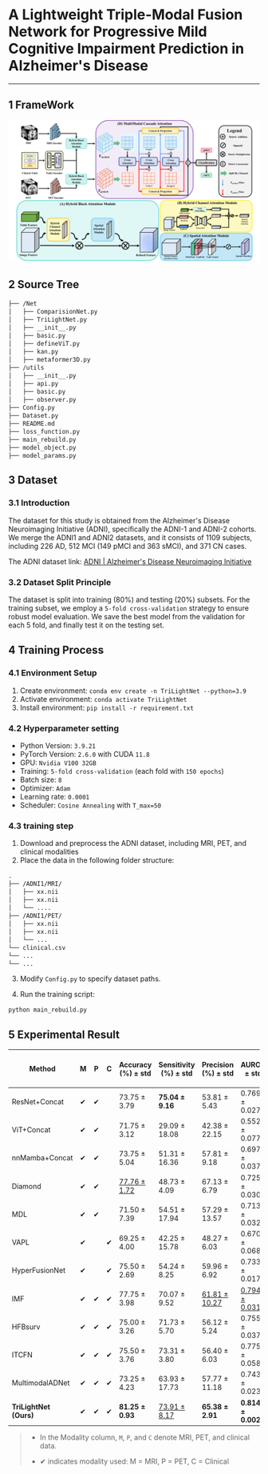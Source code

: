 # A Lightweight Triple-Modal Fusion Network for Progressive Mild Cognitive Impairment Prediction in Alzheimer's Disease 



-----



## 1 FrameWork

![TriLightNet](assets/TriLightNet.jpeg)



## 2 Source Tree

```
├── /Net
│   ├── ComparisionNet.py
│   ├── TriLightNet.py
│   ├── __init__.py
│   ├── basic.py
│   ├── defineViT.py
│   ├── kan.py
│   ├── metaformer3D.py
├── /utils
│   ├── __init__.py
│   ├── api.py
│   ├── basic.py
│   ├── observer.py
├── Config.py
├── Dataset.py
├── README.md
├── loss_function.py
├── main_rebuild.py
├── model_object.py
├── model_params.py
```

## 3 Dataset

### 3.1  Introduction

The dataset for this study is obtained from the Alzheimer's Disease Neuroimaging Initiative (ADNI), specifically the ADNI-1 and ADNI-2 cohorts. We merge the ADNI1 and ADNI2 datasets, and it consists of 1109 subjects, including 226 AD, 512 MCI (149 pMCI and 363 sMCI), and 371 CN cases. 

The ADNI dataset link: [ADNI | Alzheimer's Disease Neuroimaging Initiative](https://adni.loni.usc.edu/)

### 3.2 Dataset Split Principle

The dataset is split into training (80%) and testing (20%) subsets. For the training subset, we employ a `5-fold cross-validation` strategy to ensure robust model evaluation. We save the best model from the validation for each 5 fold, and finally test it on the testing set.

## 4 Training Process

### 4.1 Environment Setup

1. Create environment: `conda env create -n TriLightNet --python=3.9`
2. Activate environment: `conda activate TriLightNet`
3. Install environment: `pip install -r requirement.txt`

### 4.2 Hyperparameter setting

- Python Version: `3.9.21`
- PyTorch Version: `2.6.0` with CUDA `11.8`
- GPU: `Nvidia V100 32GB`
- Training: `5-fold cross-validation` (each fold with `150 epochs`)
- Batch size: `8`
- Optimizer: `Adam`
- Learning rate: `0.0001`
- Scheduler: `Cosine Annealing` with `T_max=50`

### 4.3 training step

1. Download and preprocess the ADNI dataset, including MRI, PET, and clinical modalities
2. Place the data in the following folder structure:

```
.
├── /ADNI1/MRI/
│   ├── xx.nii
│   ├── xx.nii
│   └── ....
├── /ADNI1/PET/
│   ├── xx.nii
│   ├── xx.nii
│   └── ...
└── clinical.csv
└── ...
└── ...

```

3. Modify `Config.py` to specify dataset paths.

4. Run the training script:

```shell
python main_rebuild.py
```

## 5 Experimental Result



| Method                 | M    | P    | C    | Accuracy (%) $\pm$  std  | Sensitivity (%) $\pm$  std | Precision (%) $\pm$  std  | AUROC $\pm$  std            | F1-Score (%) $\pm$  std  | Balanced Acc. (%) $\pm$  std | Params (M)    | FLOPs (G)     |
| ---------------------- | ---- | ---- | ---- | ------------------------ | -------------------------- | ------------------------- | --------------------------- | ------------------------ | ---------------------------- | ------------- | ------------- |
| ResNet+Concat          | ✔    | ✔    |      | 73.75 $\pm$ 3.79         | **75.04 $\pm$  9.16**      | 53.81 $\pm$  5.43         | 0.7699 $\pm$  0.0276        | 62.33 $\pm$  4.95        | 73.26 $\pm$  6.15            | 66.952        | 70.924        |
| ViT+Concat             | ✔    | ✔    |      | 71.75 $\pm$  3.12        | 29.09 $\pm$  18.08         | 42.38 $\pm$  22.15        | 0.5523 $\pm$  0.0777        | 33.23 $\pm$  18.82       | 59.12 $\pm$  6.03            | 20.853        | 20.853        |
| nnMamba+Concat         | ✔    | ✔    |      | 73.75 $\pm$  5.04        | 51.31 $\pm$  16.36         | 57.81 $\pm$  9.18         | 0.6978 $\pm$  0.0376        | 51.75 $\pm$  4.10        | 66.71 $\pm$  2.17            | 26.042        | 48.626        |
| Diamond                | ✔    | ✔    |      | <u>77.76 $\pm$  1.72</u> | 48.73 $\pm$  4.09          | 67.13 $\pm$  6.79         | 0.7257 $\pm$  0.0304        | 56.02 $\pm$  1.24        | 69.19 $\pm$  0.72            | 23.504        | 97.638        |
| MDL                    | ✔    | ✔    |      | 71.50 $\pm$  7.39        | 54.51 $\pm$  17.94         | 57.29 $\pm$  13.57        | 0.7130 $\pm$  0.0321        | 51.65 $\pm$  3.54        | 66.44 $\pm$  1.98            | <u>10.707</u> | <u>19.243</u> |
| VAPL                   | ✔    |      | ✔    | 69.25 $\pm$  4.00        | 42.25 $\pm$  15.78         | 48.27 $\pm$  6.03         | 0.6701 $\pm$  0.0680        | 42.92 $\pm$  10.81       | 61.46 $\pm$  5.26            | 63.504        | 40.350        |
| HyperFusionNet         | ✔    |      | ✔    | 75.50 $\pm$  2.69        | 54.24 $\pm$  8.25          | 59.96 $\pm$  6.92         | 0.7330 $\pm$  0.0175        | 56.05 $\pm$  2.76        | 69.20 $\pm$  1.50            | 15.402        | 47.750        |
| IMF                    | ✔    | ✔    | ✔    | 77.75 $\pm$  3.98        | 70.07 $\pm$  9.52          | <u>61.81 $\pm$  10.27</u> | <u>0.7946 $\pm$  0.0316</u> | <u>64.34 $\pm$  2.01</u> | <u>75.39 $\pm$  1.41</u>     | 67.843        | 70.925        |
| HFBsurv                | ✔    | ✔    | ✔    | 75.00 $\pm$  3.26        | 71.73 $\pm$  5.70          | 56.12 $\pm$  5.24         | 0.7552 $\pm$  0.0371        | 62.54 $\pm$  2.17        | 74.10 $\pm$  1.37            | 34.123        | 141.849       |
| ITCFN                  | ✔    | ✔    | ✔    | 75.50 $\pm$  3.76        | 73.31 $\pm$  3.80          | 56.40 $\pm$  6.03         | 0.7750 $\pm$  0.0580        | 63.58 $\pm$  4.44        | 74.87 $\pm$  3.23            | 71.305        | 71.098        |
| MultimodalADNet        | ✔    | ✔    | ✔    | 73.25 $\pm$  4.23        | 63.93 $\pm$  17.73         | 57.77 $\pm$  11.18        | 0.7434 $\pm$  0.0236        | 57.31 $\pm$  3.53        | 70.53 $\pm$  2.62            | **4.320**     | 20.307        |
| **TriLightNet (Ours)** | ✔    | ✔    | ✔    | **81.25 $\pm$  0.93**    | <u>73.91 $\pm$  8.17</u>   | **65.38 $\pm$  2.91**     | **0.8146 $\pm$  0.0029**    | **69.39 $\pm$  3.76**    | **79.06 $\pm$  2.85**        | 17.405        | **10.517**    |



> - In the Modality column, `M`, `P`, and `C` denote MRI, PET, and clinical data.
>
> - ✔ indicates modality used: M = MRI, P = PET, C = Clinical  



